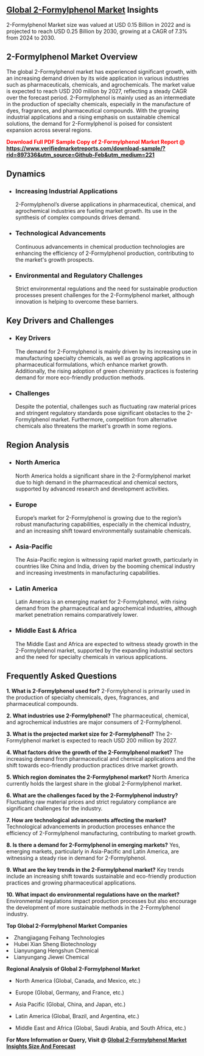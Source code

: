 <h2><a href="https://www.verifiedmarketreports.com/download-sample/?rid=897336&amp;utm_source=Github&amp;utm_medium=221" target="_blank">Global 2-Formylphenol Market</a> Insights</h2><p>2-Formylphenol Market size was valued at USD 0.15 Billion in 2022 and is projected to reach USD 0.25 Billion by 2030, growing at a CAGR of 7.3% from 2024 to 2030.</p><p> <h2>2-Formylphenol Market Overview</h2> <p>The global 2-Formylphenol market has experienced significant growth, with an increasing demand driven by its wide application in various industries such as pharmaceuticals, chemicals, and agrochemicals. The market value is expected to reach USD 200 million by 2027, reflecting a steady CAGR over the forecast period. 2-Formylphenol is mainly used as an intermediate in the production of specialty chemicals, especially in the manufacture of dyes, fragrances, and pharmaceutical compounds. With the growing industrial applications and a rising emphasis on sustainable chemical solutions, the demand for 2-Formylphenol is poised for consistent expansion across several regions.</p> <p><strong><p><span class=""><span style="color: #ff0000;"><strong>Download Full PDF Sample Copy of 2-Formylphenol Market Report</strong> @ </span><a href="https://www.verifiedmarketreports.com/download-sample/?rid=897336&amp;utm_source=Github-Feb&amp;utm_medium=221" target="_blank">https://www.verifiedmarketreports.com/download-sample/?rid=897336&amp;utm_source=Github-Feb&amp;utm_medium=221</a></span></p></strong></p> <h2>Dynamics</h2> <ul> <li><h3>Increasing Industrial Applications</h3> <p>2-Formylphenol’s diverse applications in pharmaceutical, chemical, and agrochemical industries are fueling market growth. Its use in the synthesis of complex compounds drives demand.</p> </li> <li><h3>Technological Advancements</h3> <p>Continuous advancements in chemical production technologies are enhancing the efficiency of 2-Formylphenol production, contributing to the market's growth prospects.</p> </li> <li><h3>Environmental and Regulatory Challenges</h3> <p>Strict environmental regulations and the need for sustainable production processes present challenges for the 2-Formylphenol market, although innovation is helping to overcome these barriers.</p> </li> </ul> <h2>Key Drivers and Challenges</h2> <ul> <li><h3>Key Drivers</h3> <p>The demand for 2-Formylphenol is mainly driven by its increasing use in manufacturing specialty chemicals, as well as growing applications in pharmaceutical formulations, which enhance market growth. Additionally, the rising adoption of green chemistry practices is fostering demand for more eco-friendly production methods.</p> </li> <li><h3>Challenges</h3> <p>Despite the potential, challenges such as fluctuating raw material prices and stringent regulatory standards pose significant obstacles to the 2-Formylphenol market. Furthermore, competition from alternative chemicals also threatens the market's growth in some regions.</p> </li> </ul> <h2>Region Analysis</h2> <ul> <li><h3>North America</h3> <p>North America holds a significant share in the 2-Formylphenol market due to high demand in the pharmaceutical and chemical sectors, supported by advanced research and development activities.</p> </li> <li><h3>Europe</h3> <p>Europe’s market for 2-Formylphenol is growing due to the region’s robust manufacturing capabilities, especially in the chemical industry, and an increasing shift toward environmentally sustainable chemicals.</p> </li> <li><h3>Asia-Pacific</h3> <p>The Asia-Pacific region is witnessing rapid market growth, particularly in countries like China and India, driven by the booming chemical industry and increasing investments in manufacturing capabilities.</p> </li> <li><h3>Latin America</h3> <p>Latin America is an emerging market for 2-Formylphenol, with rising demand from the pharmaceutical and agrochemical industries, although market penetration remains comparatively lower.</p> </li> <li><h3>Middle East & Africa</h3> <p>The Middle East and Africa are expected to witness steady growth in the 2-Formylphenol market, supported by the expanding industrial sectors and the need for specialty chemicals in various applications.</p> </li> </ul> <h2>Frequently Asked Questions</h2> <p><strong>1. What is 2-Formylphenol used for?</strong> 2-Formylphenol is primarily used in the production of specialty chemicals, dyes, fragrances, and pharmaceutical compounds.</p> <p><strong>2. What industries use 2-Formylphenol?</strong> The pharmaceutical, chemical, and agrochemical industries are major consumers of 2-Formylphenol.</p> <p><strong>3. What is the projected market size for 2-Formylphenol?</strong> The 2-Formylphenol market is expected to reach USD 200 million by 2027.</p> <p><strong>4. What factors drive the growth of the 2-Formylphenol market?</strong> The increasing demand from pharmaceutical and chemical applications and the shift towards eco-friendly production practices drive market growth.</p> <p><strong>5. Which region dominates the 2-Formylphenol market?</strong> North America currently holds the largest share in the global 2-Formylphenol market.</p> <p><strong>6. What are the challenges faced by the 2-Formylphenol industry?</strong> Fluctuating raw material prices and strict regulatory compliance are significant challenges for the industry.</p> <p><strong>7. How are technological advancements affecting the market?</strong> Technological advancements in production processes enhance the efficiency of 2-Formylphenol manufacturing, contributing to market growth.</p> <p><strong>8. Is there a demand for 2-Formylphenol in emerging markets?</strong> Yes, emerging markets, particularly in Asia-Pacific and Latin America, are witnessing a steady rise in demand for 2-Formylphenol.</p> <p><strong>9. What are the key trends in the 2-Formylphenol market?</strong> Key trends include an increasing shift towards sustainable and eco-friendly production practices and growing pharmaceutical applications.</p> <p><strong>10. What impact do environmental regulations have on the market?</strong> Environmental regulations impact production processes but also encourage the development of more sustainable methods in the 2-Formylphenol industry.</p> </p><p><strong>Top Global 2-Formylphenol Market Companies</strong></p><div data-test-id=""><p><li>Zhangjiagang Feihang Technologies</li><li> Hubei Xian Sheng Biotechnology</li><li> Lianyungang Hengshun Chemical</li><li> Lianyungang Jiewei Chemical</li></p><div><strong>Regional Analysis of&nbsp;Global 2-Formylphenol Market</strong></div><ul><li dir="ltr"><p dir="ltr">North America&nbsp;(Global, Canada, and Mexico, etc.)</p></li><li dir="ltr"><p dir="ltr">Europe (Global, Germany, and France, etc.)</p></li><li dir="ltr"><p dir="ltr">Asia Pacific&nbsp;(Global, China, and Japan, etc.)</p></li><li dir="ltr"><p dir="ltr">Latin America&nbsp;(Global, Brazil, and Argentina, etc.)</p></li><li dir="ltr">Middle East and Africa&nbsp;(Global, Saudi Arabia, and South Africa, etc.)</li></ul><p><strong>For More Information or Query, Visit @&nbsp;</strong><strong><a href="https://www.verifiedmarketreports.com/product/2-formylphenol-market/?utm_source=Github&amp;utm_medium=221" target="_blank">Global 2-Formylphenol Market Insights Size And Forecast</a></strong></p></div>
